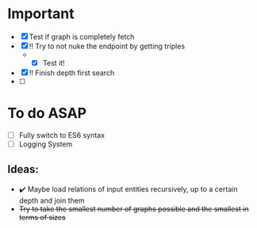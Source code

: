 # Important
- [x] Test if graph is completely fetch 
- [x] :bangbang: Try to not nuke the endpoint by getting triples
  - - [x] Test it!
- [x] :bangbang: Finish depth first search
- [ ] 

# To do ASAP
- [ ] Fully switch to ES6 syntax
- [ ] Logging System

## Ideas:
- :heavy_check_mark: Maybe load relations of input entities recursively, up to a certain depth and join them
- ~~Try to take the smallest number of graphs possible and the smallest in terms of sizes~~